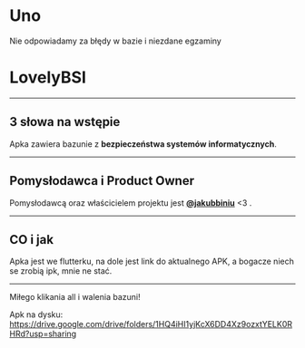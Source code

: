 # Uno
Nie odpowiadamy za błędy w bazie i niezdane egzaminy

# LovelyBSI
---

## **3 słowa na wstępie**
Apka zawiera bazunie  z **bezpieczeństwa systemów informatycznych**.

---

## **Pomysłodawca i Product Owner**
Pomysłodawcą oraz właścicielem projektu jest **[@jakubbiniu](https://github.com/jakubbiniu)** <3 .

---

## **CO i jak**
Apka jest we flutterku, na dole jest link do aktualnego APK, a bogacze niech se zrobią ipk, mnie ne stać.

---

Miłego klikania all i walenia bazuni!

Apk na dysku:
https://drive.google.com/drive/folders/1HQ4iHI1yjKcX6DD4Xz9ozxtYELK0RHRd?usp=sharing
